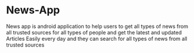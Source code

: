 # News-App
News app is android application to help users to get all types of news from all trusted sources for all types of people and get the latest and updated Articles Easily every day and they can search for all types of news from all trusted sources
